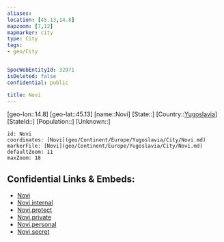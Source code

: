 ```yaml
---
aliases: 
location: [45.13,14.8]
mapzoom: [7,12] 
mapmarker: city 
type: City
tags:
- geo/City


SpocWebEntityId: 32971
isDeleted: false
confidential: public

title: Novi
---
```

[geo-lon::14.8]
[geo-lat::45.13]
[name::Novi]
[State::]
[Country::[Yugoslavia](geo/Continent/Europe/Yugoslavia.md)]
[StateId::]
[Population::]
[Unknown::]


```leaflet
id: Novi
coordinates: [Novi](geo/Continent/Europe/Yugoslavia/City/Novi.md)
markerFile: [Novi](geo/Continent/Europe/Yugoslavia/City/Novi.md)
defaultZoom: 11 
maxZoom: 18
```


## Confidential Links & Embeds: 
- [Novi](../../../../../../_public/geo/Continent/Europe/Yugoslavia/City/Novi.md) 
- [Novi.internal](../../../../../../_internal/geo/Continent/Europe/Yugoslavia/City/Novi.internal.md) 
- [Novi.protect](../../../../../../_protect/geo/Continent/Europe/Yugoslavia/City/Novi.protect.md) 
- [Novi.private](../../../../../../_private/geo/Continent/Europe/Yugoslavia/City/Novi.private.md) 
- [Novi.personal](../../../../../../_personal/geo/Continent/Europe/Yugoslavia/City/Novi.personal.md) 
- [Novi.secret](../../../../../../_secret/geo/Continent/Europe/Yugoslavia/City/Novi.secret.md) 
